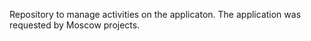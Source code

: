Repository to manage activities on the applicaton. The application was requested by Moscow projects.